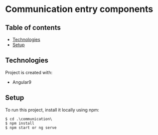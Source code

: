 # Communication entry components 

## Table of contents
* [Technologies](#technologies)
* [Setup](#setup)
	
## Technologies
Project is created with:
* Angular9 
	
## Setup
To run this project, install it locally using npm:

```
$ cd .\communication\
$ npm install
$ npm start or ng serve
```

